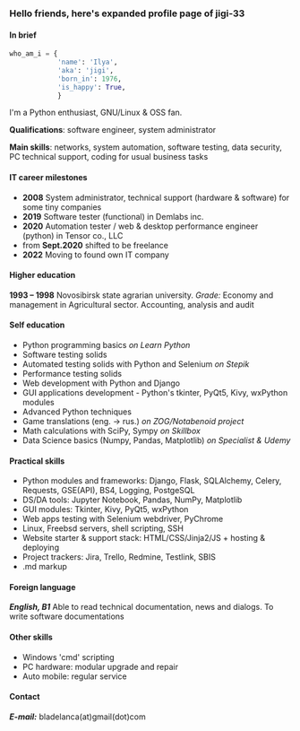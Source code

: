 ### Hello friends, here's expanded profile page of jigi-33

#### In brief
```python
who_am_i = {
            'name': 'Ilya',
            'aka': 'jigi',
            'born_in': 1976,
            'is_happy': True,
            }
```
I'm a Python enthusiast, GNU/Linux & OSS fan.

**Qualifications**: software engineer, system administrator

**Main skills**: networks, system automation, software testing, data security, PC technical support, coding for usual business tasks

#### IT career milestones

- **2008**  System administrator, technical support (hardware & software) for some tiny companies
- **2019**  Software tester (functional) in Demlabs inc.
- **2020**  Automation tester / web & desktop performance engineer (python) in Tensor co., LLC
- from **Sept.2020** shifted to be freelance
- **2022** Moving to found own IT company

#### Higher education

**1993 – 1998** Novosibirsk state agrarian university. *Grade:* Economy and management in Agricultural sector. Accounting, analysis and audit

#### Self education

- Python programming basics *on Learn Python*
- Software testing solids
- Automated testing solids with Python and Selenium *on Stepik*
- Performance testing solids
- Web development with Python and Django
- GUI applications development - Python's tkinter, PyQt5, Kivy, wxPython modules
- Advanced Python techniques
- Game translations (eng. -> rus.) *on ZOG/Notabenoid project*
- Math calculations with SciPy, Sympy *on Skillbox*
- Data Science basics (Numpy, Pandas, Matplotlib) *on Specialist & Udemy*

#### Practical skills

- Python modules and frameworks: Django, Flask, SQLAlchemy, Celery, Requests, GSE(API), BS4, Logging, PostgeSQL
- DS/DA tools: Jupyter Notebook, Pandas, NumPy, Matplotlib
- GUI modules: Tkinter, Kivy, PyQt5, wxPython
- Web apps testing with Selenium webdriver, PyChrome
- Linux, Freebsd servers, shell scripting, SSH
- Website starter & support stack: HTML/CSS/Jinja2/JS + hosting & deploying
- Project trackers: Jira, Trello, Redmine, Testlink, SBIS
- .md markup

#### Foreign language

***English, B1*** Able to read technical documentation, news and dialogs. To write software documentations

#### Other skills

- Windows 'cmd' scripting
- PC hardware: modular upgrade and repair
- Auto mobile: regular service

#### Contact

***E-mail:*** bladelanca(at)gmail(dot)com
